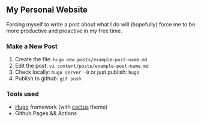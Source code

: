 ## My Personal Website

Forcing myself to write a post about what I do will (hopefully) force me to be more productive and proactive in my 
free time.

### Make a New Post

1. Create the file: `hugo new posts/example-post-name.md`
2. Edit the post: `vi content/posts/example-post-name.md`
3. Check locally: `hugo server -D` or just publish: `hugo`
4. Publish to github: `git push`

### Tools used
* [Hugo](https://gohugo.io/) framework (with [cactus](https://themes.gohugo.io/hugo-theme-cactus/) theme)
* Github Pages && Actions
